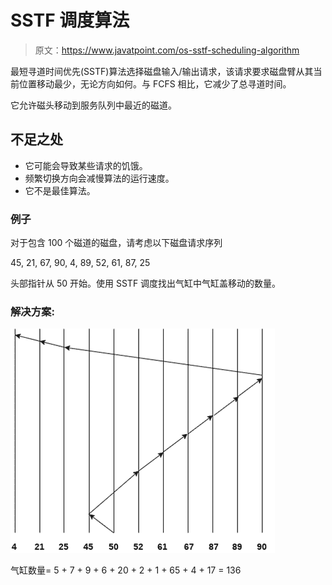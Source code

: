 # SSTF 调度算法

> 原文：<https://www.javatpoint.com/os-sstf-scheduling-algorithm>

最短寻道时间优先(SSTF)算法选择磁盘输入/输出请求，该请求要求磁盘臂从其当前位置移动最少，无论方向如何。与 FCFS 相比，它减少了总寻道时间。

它允许磁头移动到服务队列中最近的磁道。

## 不足之处

*   它可能会导致某些请求的饥饿。
*   频繁切换方向会减慢算法的运行速度。
*   它不是最佳算法。

### 例子

对于包含 100 个磁道的磁盘，请考虑以下磁盘请求序列

45, 21, 67, 90, 4, 89, 52, 61, 87, 25

头部指针从 50 开始。使用 SSTF 调度找出气缸中气缸盖移动的数量。

### 解决方案:

![os sstf scheduling algorithm](img/80ce8de7b02f1b388a7149c58476ba45.png)

气缸数量= 5 + 7 + 9 + 6 + 20 + 2 + 1 + 65 + 4 + 17 = 136